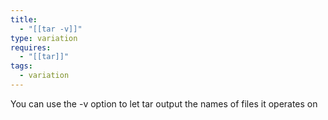 ```yaml
---
title:
  - "[[tar -v]]"
type: variation
requires:
  - "[[tar]]"
tags:
  - variation
---
```

You can use the -v option to let tar output the names of files it operates on